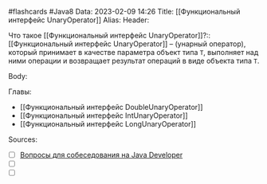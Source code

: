 #flashcards #Java8 
Data: 2023-02-09 14:26
Title: [[Функциональный интерфейс UnaryOperator]]
Alias:
Header:

Что такое [[Функциональный интерфейс UnaryOperator]]?::[[Функциональный интерфейс UnaryOperator]] – (унарный оператор), который принимает в качестве параметра объект типа `T`, выполняет над ними операции и возвращает результат операций в виде объекта типа `T`.
<!--SR:!2023-03-14,3,150-->



Body:




Главы:
- [[Функциональный интерфейс DoubleUnaryOperator]]
- [[Функциональный интерфейс IntUnaryOperator]]
- [[Функциональный интерфейс LongUnaryOperator]]


Sources:
- [ ] [Вопросы для собеседования на Java Developer](https://github.com/enhorse/java-interview/blob/master/README.md#%D0%9E%D0%9E%D0%9F)
- [ ] []()
- [ ] []()
